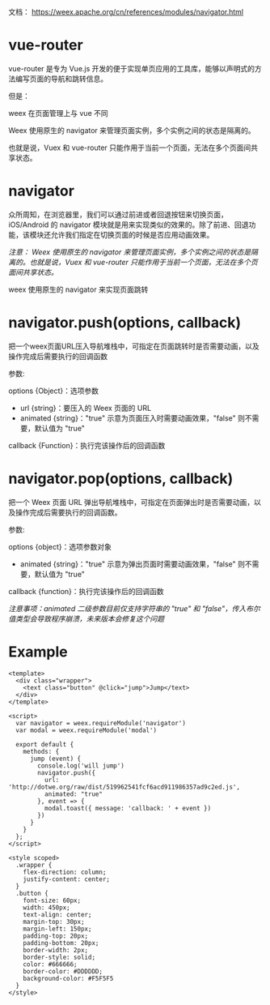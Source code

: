 

文档： https://weex.apache.org/cn/references/modules/navigator.html



# vue-router

vue-router 是专为 Vue.js 开发的便于实现单页应用的工具库，能够以声明式的方法编写页面的导航和跳转信息。

但是：

weex 在页面管理上与 vue 不同

Weex 使用原生的 navigator 来管理页面实例，多个实例之间的状态是隔离的。

也就是说，Vuex 和 vue-router 只能作用于当前一个页面，无法在多个页面间共享状态。


# navigator

众所周知，在浏览器里，我们可以通过前进或者回退按钮来切换页面，iOS/Android 的 navigator 模块就是用来实现类似的效果的。除了前进、回退功能，该模块还允许我们指定在切换页面的时候是否应用动画效果。

*注意： Weex 使用原生的 navigator 来管理页面实例，多个实例之间的状态是隔离的。也就是说，Vuex 和 vue-router 只能作用于当前一个页面，无法在多个页面间共享状态。*

weex 使用原生的 navigator 来实现页面跳转



# navigator.push(options, callback)

把一个weex页面URL压入导航堆栈中，可指定在页面跳转时是否需要动画，以及操作完成后需要执行的回调函数

参数:

options {Object}：选项参数
- url {string}：要压入的 Weex 页面的 URL
- animated {string}："true" 示意为页面压入时需要动画效果，"false" 则不需要，默认值为 "true"

callback {Function}：执行完该操作后的回调函数


# navigator.pop(options, callback)

把一个 Weex 页面 URL 弹出导航堆栈中，可指定在页面弹出时是否需要动画，以及操作完成后需要执行的回调函数。

参数:

options {object}：选项参数对象
- animated {string}："true" 示意为弹出页面时需要动画效果，"false" 则不需要，默认值为 "true"
  
callback {function}：执行完该操作后的回调函数

*注意事项：animated 二级参数目前仅支持字符串的 "true" 和 "false"，传入布尔值类型会导致程序崩溃，未来版本会修复这个问题*



# Example

```
<template>
  <div class="wrapper">
    <text class="button" @click="jump">Jump</text>
  </div>
</template>

<script>
  var navigator = weex.requireModule('navigator')
  var modal = weex.requireModule('modal')

  export default {
    methods: {
      jump (event) {
        console.log('will jump')
        navigator.push({
          url: 'http://dotwe.org/raw/dist/519962541fcf6acd911986357ad9c2ed.js',
          animated: "true"
        }, event => {
          modal.toast({ message: 'callback: ' + event })
        })
      }
    }
  };
</script>

<style scoped>
  .wrapper {
    flex-direction: column;
    justify-content: center;
  }
  .button {
    font-size: 60px;
    width: 450px;
    text-align: center;
    margin-top: 30px;
    margin-left: 150px;
    padding-top: 20px;
    padding-bottom: 20px;
    border-width: 2px;
    border-style: solid;
    color: #666666;
    border-color: #DDDDDD;
    background-color: #F5F5F5
  }
</style>
```